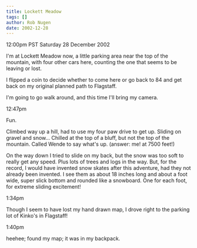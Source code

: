 ```yaml
---
title: Lockett Meadow
tags: []
author: Rob Nugen
date: 2002-12-28
---
```


<p class=date>12:00pm PST Saturday 28 December 2002</p>

<p>I'm at Lockett Meadow now, a little parking area near the top of
the mountain, with four other cars here, counting the one that seems
to be leaving or lost.</p>

<p>I flipped a coin to decide whether to come here or go back to 84
and get back on my original planned path to Flagstaff.</p>

<p>I'm going to go walk around, and this time I'll bring my camera.</p>

<p class=date>12:47pm</p>

<p>Fun.</p>

<p>Climbed way up a hill, had to use my four paw drive to get up.
Sliding on gravel and snow...  Chilled at the top of a bluff, but not
the top of the mountain.  Called Wende to say what's up.  (answer: me!
at 7500 feet!)</p>

<p>On the way down I tried to slide on my back, but the snow was too
soft to really get any speed.  Plus lots of trees and logs in the
way.  But, for the record, I would have invented snow skates after
this adventure, had they not already been invented.  I see them as
about 18 inches long and about a foot wide, super slick bottom and
rounded like a snowboard.  One for each foot, for extreme sliding
excitement!</p>

<p class=date>1:34pm</p>

<p>Though I seem to have lost my hand drawn map, I drove right to the
parking lot of Kinko's in Flagstaff!</p>

<p class=date>1:40pm</p>

<p>heehee; found my map; it was in my backpack.</p>
